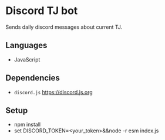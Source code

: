 # Discord TJ bot

Sends daily discord messages about current TJ.

## Languages
* JavaScript

## Dependencies
* `discord.js` https://discord.js.org

## Setup
* npm install
* set DISCORD_TOKEN=<your_token>&&node -r esm index.js
